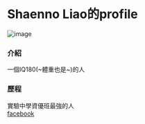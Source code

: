 # Shaenno Liao的profile  
![image](https://i1.kknews.cc/SIG=m30cv/ctp-vzntr/15376186243865qsr187r28.jpg)  
### 介紹  
一個IQ180(~體重也是~)的人  
### 歷程  
實驗中學資優班最強的人  
[facebook](https://www.facebook.com/shaenno.liao.1)  

